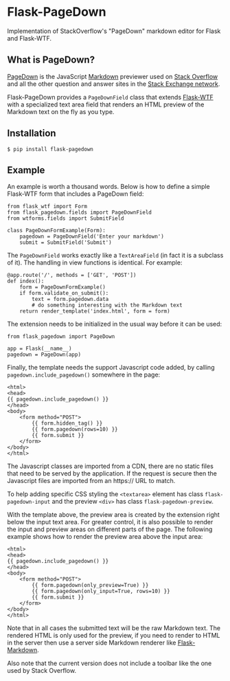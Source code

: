 Flask-PageDown
==============
Implementation of StackOverflow's "PageDown" markdown editor for Flask and Flask-WTF.

What is PageDown?
-----------------

[PageDown](https://code.google.com/p/pagedown/wiki/PageDown) is the JavaScript [Markdown](http://daringfireball.net/projects/markdown/) previewer used on [Stack Overflow](http://stackoverflow.com/) and all the other question and answer sites in the [Stack Exchange network](http://stackexchange.com/).

Flask-PageDown provides a `PageDownField` class that extends [Flask-WTF](https://flask-wtf.readthedocs.org/en/latest/) with a specialized text area field that renders an HTML preview of the Markdown text on the fly as you type.

Installation
------------

    $ pip install flask-pagedown

Example
-------

An example is worth a thousand words. Below is how to define a simple Flask-WTF form that includes a PageDown field:

    from flask_wtf import Form
    from flask_pagedown.fields import PageDownField
    from wtforms.fields import SubmitField
    
    class PageDownFormExample(Form):
        pagedown = PageDownField('Enter your markdown')
        submit = SubmitField('Submit')

The `PageDownField` works exactly like a `TextAreaField` (in fact it is a subclass of it). The handling in view functions is identical. For example:

    @app.route('/', methods = ['GET', 'POST'])
    def index():
        form = PageDownFormExample()
        if form.validate_on_submit():
            text = form.pagedown.data
            # do something interesting with the Markdown text
        return render_template('index.html', form = form)

The extension needs to be initialized in the usual way before it can be used:

    from flask_pagedown import PageDown
    
    app = Flask(__name__)
    pagedown = PageDown(app)

Finally, the template needs the support Javascript code added, by calling `pagedown.include_pagedown()` somewhere in the page:

    <html>
    <head>
    {{ pagedown.include_pagedown() }}
    </head>
    <body>
        <form method="POST">
            {{ form.hidden_tag() }}
            {{ form.pagedown(rows=10) }}
            {{ form.submit }}
        </form>
    </body>
    </html>

The Javascript classes are imported from a CDN, there are no static files that need to be served by the application. If the request is secure then the Javascript files are imported from an https:// URL to match.

To help adding specific CSS styling the `<textarea>` element has class `flask-pagedown-input` and the preview `<div>` has class `flask-pagedown-preview`.

With the template above, the preview area is created by the extension right below the input text area. For greater control, it is also possible to render the input and preview areas on different parts of the page. The following example shows how to render the preview area above the input area:

    <html>
    <head>
    {{ pagedown.include_pagedown() }}
    </head>
    <body>
        <form method="POST">
            {{ form.pagedown(only_preview=True) }}
            {{ form.pagedown(only_input=True, rows=10) }}
            {{ form.submit }}
        </form>
    </body>
    </html>

Note that in all cases the submitted text will be the raw Markdown text. The rendered HTML is only used for the preview, if you need to render to HTML in the server then use a server side Markdown renderer like [Flask-Markdown](http://pythonhosted.org/Flask-Markdown/).

Also note that the current version does not include a toolbar like the one used by Stack Overflow.
